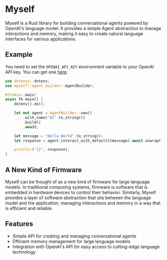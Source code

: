 # Myself

Myself is a Rust library for building conversational agents powered by OpenAI's language model. It provides a simple Agent abstraction to manage interactions and memory, making it easy to create natural language interfaces for various applications.

## Example

You need to set the `OPENAI_API_KEY` environment variable to your OpenAI API key. You can get one [here](https://beta.openai.com/account/api-keys).

```rust
use dotenvy::dotenv;
use myself::agent_builder::AgentBuilder;

#[tokio::main]
async fn main() {
    dotenv().ok();

    let mut agent = AgentBuilder::new()
        .with_name("AI".to_string())
        .build()
        .await;

    let message = "Hello World".to_string();
    let response = agent.interact_with_default(&message).await.unwrap();

    println!("{}", response);
}
```

## A New Kind of Firmware

Myself can be thought of as a new kind of firmware for large language models. In traditional computing systems, firmware is software that is embedded in hardware devices to control their behavior. Similarly, Myself provides a layer of software abstraction that sits between the language model and the application, managing interactions and memory in a way that is efficient and reliable.

## Features

- Simple API for creating and managing conversational agents
- Efficient memory management for large language models
- Integration with OpenAI's API for easy access to cutting-edge language technology
